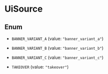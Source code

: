 

# UiSource

## Enum


* `BANNER_VARIANT_A` (value: `"banner_variant_a"`)

* `BANNER_VARIANT_B` (value: `"banner_variant_b"`)

* `BANNER_VARIANT_C` (value: `"banner_variant_c"`)

* `TAKEOVER` (value: `"takeover"`)



